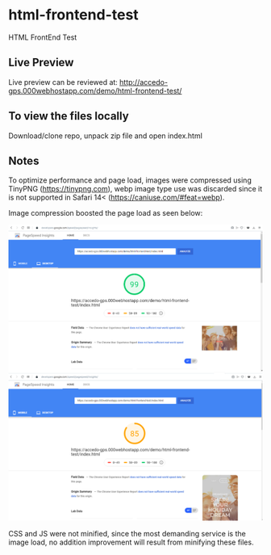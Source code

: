 # html-frontend-test
 HTML FrontEnd Test

## Live Preview

Live preview can be reviewed at:
http://accedo-gps.000webhostapp.com/demo/html-frontend-test/
 
## To view the files locally

Download/clone repo, unpack zip file and open index.html

## Notes

To optimize performance and page load, images were compressed using TinyPNG (https://tinypng.com), webp image type use was discarded since it is not supported in Safari 14< (https://caniuse.com/#feat=webp).

Image compression boosted the page load as seen below:

![screenshot](https://github.com/aumartinez/html-frontend-test/blob/master/page-speed-desktop.PNG)
![screenshot](https://github.com/aumartinez/html-frontend-test/blob/master/page-speed-mobile.PNG)

CSS and JS were not minified, since the most demanding service is the image load, no addition improvement will result from minifying these files.
